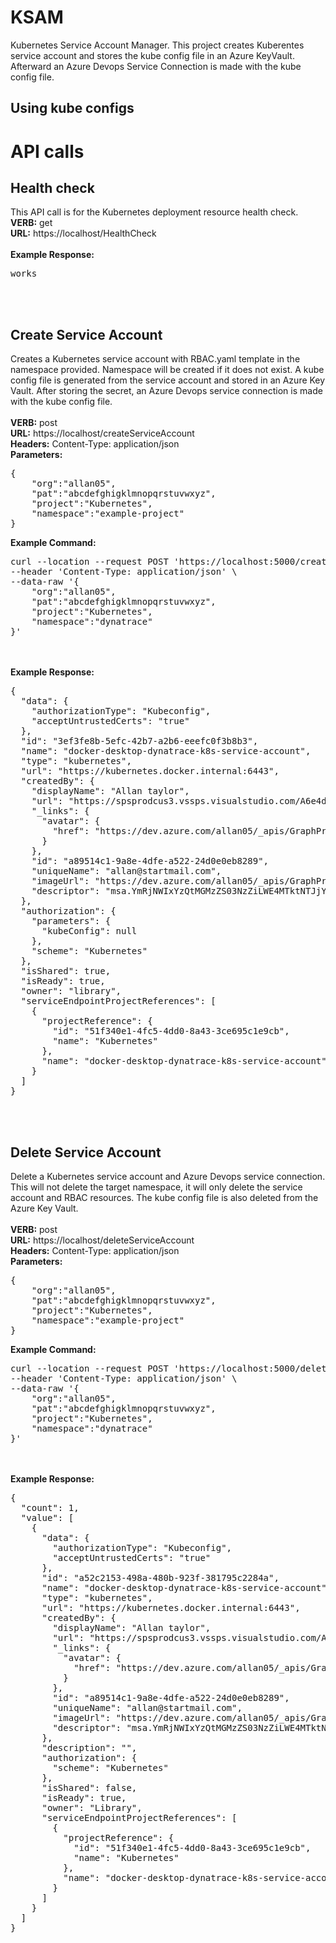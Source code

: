 # KSAM
Kubernetes Service Account Manager.  This project creates Kuberentes service account and stores the kube config file in an Azure KeyVault.  Afterward an Azure Devops Service Connection is made with the kube config file.

## Using kube configs

# API calls

## Health check
This API call is for the Kubernetes deployment resource health check.<br>
**VERB:** get<br>
**URL:** https://localhost/HealthCheck<br>
<br>
**Example Response:**
<pre>
works
</pre>
<br><br>

## Create Service Account
Creates a Kubernetes service account with RBAC.yaml template in the namespace provided.  Namespace will be created if it does not exist.  A kube config file is generated from the service account and stored in an Azure Key Vault.  After storing the secret, an Azure Devops service connection is made with the kube config file.<br><br>
**VERB:** post<br>
**URL:** https://localhost/createServiceAccount<br>
**Headers:** Content-Type: application/json<br>
**Parameters:**<br>
<pre>
{
    "org":"allan05",
    "pat":"abcdefghigklmnopqrstuvwxyz", 
    "project":"Kubernetes",
    "namespace":"example-project"
}
</pre>
**Example Command:**
<pre>
curl --location --request POST 'https://localhost:5000/createServiceAccount' \
--header 'Content-Type: application/json' \
--data-raw '{
    "org":"allan05",
    "pat":"abcdefghigklmnopqrstuvwxyz", 
    "project":"Kubernetes",
    "namespace":"dynatrace"
}'
</pre>
<br><br>
**Example Response:**
<pre>
{
  "data": {
    "authorizationType": "Kubeconfig",
    "acceptUntrustedCerts": "true"
  },
  "id": "3ef3fe8b-5efc-42b7-a2b6-eeefc0f3b8b3",
  "name": "docker-desktop-dynatrace-k8s-service-account",
  "type": "kubernetes",
  "url": "https://kubernetes.docker.internal:6443",
  "createdBy": {
    "displayName": "Allan taylor",
    "url": "https://spsprodcus3.vssps.visualstudio.com/A6e4de358-5d5f-4cdb-acf6-8780ecd413f4/_apis/Identities/a89514c1-9a8e-4dfe-a522-24d0e0eb8289",
    "_links": {
      "avatar": {
        "href": "https://dev.azure.com/allan05/_apis/GraphProfile/MemberAvatars/msa.YmRjNWIxYzQtMGMzZS03NzZiLWE4MTktNTJjY2VkN2M4N2Q3"
      }
    },
    "id": "a89514c1-9a8e-4dfe-a522-24d0e0eb8289",
    "uniqueName": "allan@startmail.com",
    "imageUrl": "https://dev.azure.com/allan05/_apis/GraphProfile/MemberAvatars/msa.YmRjNWIxYzQtMGMzZS03NzZiLWE4MTktNTJjY2VkN2M4N2Q3",
    "descriptor": "msa.YmRjNWIxYzQtMGMzZS03NzZiLWE4MTktNTJjY2VkN2M4N2Q3"
  },
  "authorization": {
    "parameters": {
      "kubeConfig": null
    },
    "scheme": "Kubernetes"
  },
  "isShared": true,
  "isReady": true,
  "owner": "library",
  "serviceEndpointProjectReferences": [
    {
      "projectReference": {
        "id": "51f340e1-4fc5-4dd0-8a43-3ce695c1e9cb",
        "name": "Kubernetes"
      },
      "name": "docker-desktop-dynatrace-k8s-service-account"
    }
  ]
}
</pre>
<br><br>

## Delete Service Account
Delete a Kubernetes service account and Azure Devops service connection.  This will not delete the target namespace, it will only delete the service account and RBAC resources.  The kube config file is also deleted from the Azure Key Vault.<br><br>
**VERB:** post<br>
**URL:** https://localhost/deleteServiceAccount<br>
**Headers:** Content-Type: application/json<br>
**Parameters:**<br>
<pre>
{
    "org":"allan05",
    "pat":"abcdefghigklmnopqrstuvwxyz", 
    "project":"Kubernetes",
    "namespace":"example-project"
}
</pre>
**Example Command:**
<pre>
curl --location --request POST 'https://localhost:5000/deleteServiceAccount' \
--header 'Content-Type: application/json' \
--data-raw '{
    "org":"allan05",
    "pat":"abcdefghigklmnopqrstuvwxyz", 
    "project":"Kubernetes",
    "namespace":"dynatrace"
}'
</pre>
<br><br>
**Example Response:**
<pre>
{
  "count": 1,
  "value": [
    {
      "data": {
        "authorizationType": "Kubeconfig",
        "acceptUntrustedCerts": "true"
      },
      "id": "a52c2153-498a-480b-923f-381795c2284a",
      "name": "docker-desktop-dynatrace-k8s-service-account",
      "type": "kubernetes",
      "url": "https://kubernetes.docker.internal:6443",
      "createdBy": {
        "displayName": "Allan taylor",
        "url": "https://spsprodcus3.vssps.visualstudio.com/A6e4de358-5d5f-4cdb-acf6-8780ecd413f4/_apis/Identities/a89514c1-9a8e-4dfe-a522-24d0e0eb8289",
        "_links": {
          "avatar": {
            "href": "https://dev.azure.com/allan05/_apis/GraphProfile/MemberAvatars/msa.YmRjNWIxYzQtMGMzZS03NzZiLWE4MTktNTJjY2VkN2M4N2Q3"
          }
        },
        "id": "a89514c1-9a8e-4dfe-a522-24d0e0eb8289",
        "uniqueName": "allan@startmail.com",
        "imageUrl": "https://dev.azure.com/allan05/_apis/GraphProfile/MemberAvatars/msa.YmRjNWIxYzQtMGMzZS03NzZiLWE4MTktNTJjY2VkN2M4N2Q3",
        "descriptor": "msa.YmRjNWIxYzQtMGMzZS03NzZiLWE4MTktNTJjY2VkN2M4N2Q3"
      },
      "description": "",
      "authorization": {
        "scheme": "Kubernetes"
      },
      "isShared": false,
      "isReady": true,
      "owner": "Library",
      "serviceEndpointProjectReferences": [
        {
          "projectReference": {
            "id": "51f340e1-4fc5-4dd0-8a43-3ce695c1e9cb",
            "name": "Kubernetes"
          },
          "name": "docker-desktop-dynatrace-k8s-service-account"
        }
      ]
    }
  ]
}
</pre>
